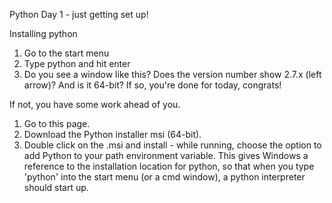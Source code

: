 Python Day 1 - just getting set up!
 
Installing python
 
1. Go to the start menu
2. Type python and hit enter
3. Do you see a window like this? Does the version number show 2.7.x (left arrow)? And is it 64-bit? If so, you're done for today, congrats!
 
 
 
 
If not, you have some work ahead of you. 
1. Go to this page.
2. Download the Python installer msi (64-bit).
3. Double click on the .msi and install - while running, choose the option to add Python to your path environment variable. 
This gives Windows a reference to the installation location for python, so that when you type 'python' into the start 
menu (or a cmd window), a python interpreter should start up.
